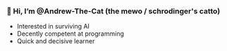 ### 👋 Hi, I’m @Andrew-The-Cat (the mewo / schrodinger's catto)
- Interested in surviving AI
- Decently competent at programming
- Quick and decisive learner
